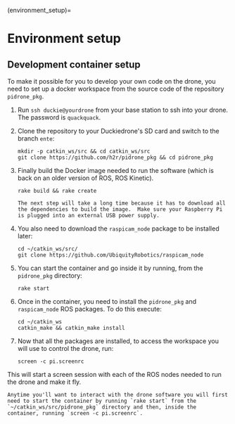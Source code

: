 (environment_setup)=
# Environment setup


## Development container setup

To make it possible for you to develop your own code on the drone, you need to set up a docker workspace from the source code of the repository `pidrone_pkg`.

1.  Run `ssh duckie@yourdrone` from your base station to ssh into your drone.  The password is
`quackquack`.

1. Clone the repository to your Duckiedrone's SD card and switch to the branch `ente`:

    ```shell
    mkdir -p catkin_ws/src && cd catkin_ws/src
    git clone https://github.com/h2r/pidrone_pkg && cd pidrone_pkg
    ```

1.  Finally build the Docker image needed to run the software (which is back on an older version of ROS, ROS Kinetic).

    ```
    rake build && rake create
    ```

    ```{note}
    The next step will take a long time because it has to download all the dependencies to build the image.  Make sure your Raspberry Pi is plugged into an external USB power supply.
    ```

1.  You also need to download the `raspicam_node` package to be installed later:

    ```shell
    cd ~/catkin_ws/src/
    git clone https://github.com/UbiquityRobotics/raspicam_node 
    ```

1.  You can start the container and go inside it by running, from the `pidrone_pkg` directory:

    ```shell
    rake start
    ```

1.  Once in the container, you need to install the `pidrone_pkg` and `raspicam_node` ROS packages. To do this execute:

    ```shell
    cd ~/catkin_ws
    catkin_make && catkin_make install
    ```

1.  Now that all the packages are installed, to access the workspace you will use to control the drone, run:
    ```shell
    screen -c pi.screenrc
    ```

This will start a screen session with each of the ROS nodes needed to
run the drone and make it fly. 

```{note}
Anytime you'll want to interact with the drone software you will first need to start the container by running `rake start` from the `~/catkin_ws/src/pidrone_pkg` directory and then, inside the container, running `screen -c pi.screenrc`.
``` 

